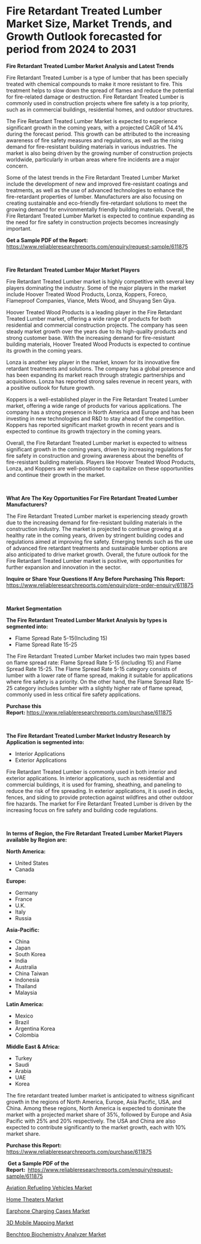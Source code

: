 <p><h1>Fire Retardant Treated Lumber Market Size, Market Trends, and Growth Outlook forecasted for period from 2024 to 2031</h1></p><p><strong>Fire Retardant Treated Lumber Market Analysis and Latest Trends</strong></p>
<p><p>Fire Retardant Treated Lumber is a type of lumber that has been specially treated with chemical compounds to make it more resistant to fire. This treatment helps to slow down the spread of flames and reduce the potential for fire-related damage or destruction. Fire Retardant Treated Lumber is commonly used in construction projects where fire safety is a top priority, such as in commercial buildings, residential homes, and outdoor structures.</p><p>The Fire Retardant Treated Lumber Market is expected to experience significant growth in the coming years, with a projected CAGR of 14.4% during the forecast period. This growth can be attributed to the increasing awareness of fire safety measures and regulations, as well as the rising demand for fire-resistant building materials in various industries. The market is also being driven by the growing number of construction projects worldwide, particularly in urban areas where fire incidents are a major concern.</p><p>Some of the latest trends in the Fire Retardant Treated Lumber Market include the development of new and improved fire-resistant coatings and treatments, as well as the use of advanced technologies to enhance the fire-retardant properties of lumber. Manufacturers are also focusing on creating sustainable and eco-friendly fire-retardant solutions to meet the growing demand for environmentally friendly building materials. Overall, the Fire Retardant Treated Lumber Market is expected to continue expanding as the need for fire safety in construction projects becomes increasingly important.</p></p>
<p><strong>Get a Sample PDF of the Report:&nbsp;</strong> <a href="https://www.reliableresearchreports.com/enquiry/request-sample/611875">https://www.reliableresearchreports.com/enquiry/request-sample/611875</a></p>
<p>&nbsp;</p>
<p><strong>Fire Retardant Treated Lumber Major Market Players</strong></p>
<p><p>Fire Retardant Treated Lumber market is highly competitive with several key players dominating the industry. Some of the major players in the market include Hoover Treated Wood Products, Lonza, Koppers, Foreco, Flameproof Companies, Viance, Mets Wood, and Shuyang Sen Qiya.</p><p>Hoover Treated Wood Products is a leading player in the Fire Retardant Treated Lumber market, offering a wide range of products for both residential and commercial construction projects. The company has seen steady market growth over the years due to its high-quality products and strong customer base. With the increasing demand for fire-resistant building materials, Hoover Treated Wood Products is expected to continue its growth in the coming years.</p><p>Lonza is another key player in the market, known for its innovative fire retardant treatments and solutions. The company has a global presence and has been expanding its market reach through strategic partnerships and acquisitions. Lonza has reported strong sales revenue in recent years, with a positive outlook for future growth.</p><p>Koppers is a well-established player in the Fire Retardant Treated Lumber market, offering a wide range of products for various applications. The company has a strong presence in North America and Europe and has been investing in new technologies and R&D to stay ahead of the competition. Koppers has reported significant market growth in recent years and is expected to continue its growth trajectory in the coming years.</p><p>Overall, the Fire Retardant Treated Lumber market is expected to witness significant growth in the coming years, driven by increasing regulations for fire safety in construction and growing awareness about the benefits of fire-resistant building materials. Players like Hoover Treated Wood Products, Lonza, and Koppers are well-positioned to capitalize on these opportunities and continue their growth in the market.</p></p>
<p>&nbsp;</p>
<p><strong>What Are The Key Opportunities For Fire Retardant Treated Lumber Manufacturers?</strong></p>
<p><p>The Fire Retardant Treated Lumber market is experiencing steady growth due to the increasing demand for fire-resistant building materials in the construction industry. The market is projected to continue growing at a healthy rate in the coming years, driven by stringent building codes and regulations aimed at improving fire safety. Emerging trends such as the use of advanced fire retardant treatments and sustainable lumber options are also anticipated to drive market growth. Overall, the future outlook for the Fire Retardant Treated Lumber market is positive, with opportunities for further expansion and innovation in the sector.</p></p>
<p><strong>Inquire or Share Your Questions If Any Before Purchasing This Report:</strong> <a href="https://www.reliableresearchreports.com/enquiry/pre-order-enquiry/611875">https://www.reliableresearchreports.com/enquiry/pre-order-enquiry/611875</a></p>
<p>&nbsp;</p>
<p><strong>Market Segmentation</strong></p>
<p><strong>The Fire Retardant Treated Lumber Market Analysis by types is segmented into:</strong></p>
<p><ul><li>Flame Spread Rate 5-15(Including 15)</li><li>Flame Spread Rate 15-25</li></ul></p>
<p><p>The Fire Retardant Treated Lumber Market includes two main types based on flame spread rate: Flame Spread Rate 5-15 (including 15) and Flame Spread Rate 15-25. The Flame Spread Rate 5-15 category consists of lumber with a lower rate of flame spread, making it suitable for applications where fire safety is a priority. On the other hand, the Flame Spread Rate 15-25 category includes lumber with a slightly higher rate of flame spread, commonly used in less critical fire safety applications.</p></p>
<p><strong>Purchase this Report:&nbsp;</strong><a href="https://www.reliableresearchreports.com/purchase/611875">https://www.reliableresearchreports.com/purchase/611875</a></p>
<p>&nbsp;</p>
<p><strong>The Fire Retardant Treated Lumber Market Industry Research by Application is segmented into:</strong></p>
<p><ul><li>Interior Applications</li><li>Exterior Applications</li></ul></p>
<p><p>Fire Retardant Treated Lumber is commonly used in both interior and exterior applications. In interior applications, such as residential and commercial buildings, it is used for framing, sheathing, and paneling to reduce the risk of fire spreading. In exterior applications, it is used in decks, fences, and siding to provide protection against wildfires and other outdoor fire hazards. The market for Fire Retardant Treated Lumber is driven by the increasing focus on fire safety and building code regulations.</p></p>
<p>&nbsp;</p>
<p><strong>In terms of Region, the Fire Retardant Treated Lumber Market Players available by Region are:</strong></p>
<p>
    <p> <strong> North America: </strong>
        <ul>
            <li>United States</li>
            <li>Canada</li>
        </ul>
        </p> 
    <p> <strong> Europe: </strong>
        <ul>
            <li>Germany</li>
            <li>France</li>
            <li>U.K.</li>
            <li>Italy</li>
            <li>Russia</li>
        </ul>
        </p> 
    <p> <strong> Asia-Pacific: </strong>
        <ul>
            <li>China</li>
            <li>Japan</li>
            <li>South Korea</li>
            <li>India</li>
            <li>Australia</li>
            <li>China Taiwan</li>
            <li>Indonesia</li>
            <li>Thailand</li>
            <li>Malaysia</li>
        </ul>
        </p> 
    <p> <strong> Latin America: </strong>
        <ul>
            <li>Mexico</li>
            <li>Brazil</li>
            <li>Argentina Korea</li>
            <li>Colombia</li>
        </ul>
        </p> 
    <p> <strong> Middle East & Africa: </strong>
        <ul>
            <li>Turkey</li>
            <li>Saudi</li>
            <li>Arabia</li>
            <li>UAE</li>
            <li>Korea</li>
        </ul>
    </p>
    </p>
<p><p>The fire retardant treated lumber market is anticipated to witness significant growth in the regions of North America, Europe, Asia Pacific, USA, and China. Among these regions, North America is expected to dominate the market with a projected market share of 35%, followed by Europe and Asia Pacific with 25% and 20% respectively. The USA and China are also expected to contribute significantly to the market growth, each with 10% market share.</p></p>
<p><strong>Purchase this Report: </strong><a href="https://www.reliableresearchreports.com/purchase/611875">https://www.reliableresearchreports.com/purchase/611875</a></p>
<p>&nbsp;<strong>Get a Sample PDF of the Report:&nbsp;&nbsp;</strong><a href="https://www.reliableresearchreports.com/enquiry/request-sample/611875">https://www.reliableresearchreports.com/enquiry/request-sample/611875</a></p>
<p><strong></strong></p>
<p><p><a href="https://github.com/FassouRP/Market-Research-Report-List-3/blob/main/aviation-refueling-vehicles-market.md">Aviation Refueling Vehicles Market</a></p><p><a href="https://issuu.com/reportprime-2/docs/home-theaters-market-size-2030.pptx">Home Theaters Market</a></p><p><a href="https://issuu.com/reportprime-2/docs/earphone-charging-cases-market-size-2030.pptx">Earphone Charging Cases Market</a></p><p><a href="https://medium.com/@marieramos20/3d-mobile-mapping-market-analysis-and-sze-forecasted-for-period-from-2024-to-2031-29d11e53175a">3D Mobile Mapping Market</a></p><p><a href="https://github.com/rahu1506/Market-Research-Report-List-3/blob/main/benchtop-biochemistry-analyzer-market.md">Benchtop Biochemistry Analyzer Market</a></p></p>